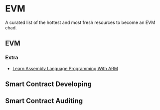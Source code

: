 # EVM

A curated list of the hottest and most fresh resources to become an EVM chad.

## EVM

### Extra

- [Learn Assembly Language Programming With ARM](https://www.freecodecamp.org/news/learn-assembly-language-programming-with-arm/)

## Smart Contract Developing

## Smart Contract Auditing
